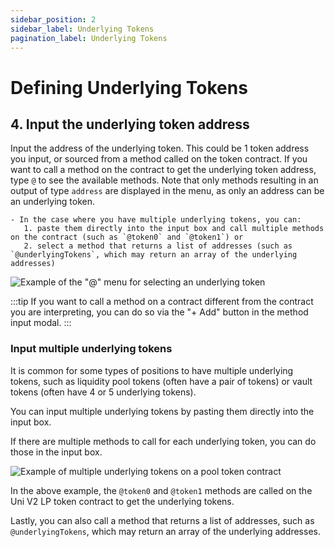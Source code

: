 ```yaml
---
sidebar_position: 2
sidebar_label: Underlying Tokens
pagination_label: Underlying Tokens
---
```

# Defining Underlying Tokens

## 4. Input the underlying token address

Input the address of the underlying token. This could be 1 token address you input, or sourced from a method called on the token contract. If you want to call a method on the contract to get the underlying token address, type `@` to see the available methods. Note that only methods resulting in an output of type `address` are displayed in the menu, as only an address can be an underlying token.

    - In the case where you have multiple underlying tokens, you can:
       1. paste them directly into the input box and call multiple methods on the contract (such as `@token0` and `@token1`) or
       2. select a method that returns a list of addresses (such as `@underlyingTokens`, which may return an array of the underlying addresses)

![Example of the "@" menu for selecting an underlying token](/img/assets/Input-underlying-token-address.png)

:::tip
If you want to call a method on a contract different from the contract you are interpreting, you can do so via the "+ Add" button in the method input modal.
:::

### Input multiple underlying tokens

It is common for some types of positions to have multiple underlying tokens, such as liquidity pool tokens (often have a pair of tokens) or vault tokens (often have 4 or 5 underlying tokens).

You can input multiple underlying tokens by pasting them directly into the input box.

If there are multiple methods to call for each underlying token, you can do those in the input box.

![Example of multiple underlying tokens on a pool token contract](/img/assets/input-your-multiple-underlying-tokens.png)

In the above example, the `@token0` and `@token1` methods are called on the Uni V2 LP token contract to get the underlying tokens.

Lastly, you can also call a method that returns a list of addresses, such as `@underlyingTokens`, which may return an array of the underlying addresses.
